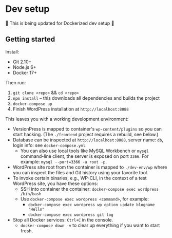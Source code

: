 # Dev setup

🚧 This is being updated for Dockerized dev setup 🚧

## Getting started

Install:

- Git 2.10+
- Node.js 6+ 
- Docker 17+

Then run:

1. `git clone <repo>` && `cd <repo>`
2. `npm install` – this downloads all dependencies and builds the project
3. `docker-compose up`
4. Finish WordPress installation at `http://localhost:8088`

This leaves you with a working development environment:

- VersionPress is mapped to container's `wp-content/plugins` so you can start hacking. (The `./frontend` project requires a rebuild, see below.)
- Database can be inspected at `http://localhost:8088`, server name: `db`, login info: see `docker-compose.yml`.
    - You can also use local tools like MySQL Workbench or `mysql` command-line client, the server is exposed on port `3366`. For example: `mysql --port=3366 -u root -p`.
- WordPress site root from the container is mapped to `./dev-env/wp` where you can inspect the files and Git history using your favorite tool.
- To invoke certain binaries, e.g., WP-CLI, in the context of a test WordPress site, you have these options:
    - SSH into container the container: `docker-compose exec wordpress /bin/bash`
    - Use `docker-compose exec wordpress <command>`, for example:
        - `docker-compose exec wordpress wp option update blogname "Hello"`
        - `docker-compose exec wordpress git log`
- Stop all Docker services: `Ctrl+C` in the console.
    - `docker-compose down -v` to clear up everything if you want to start fresh.
